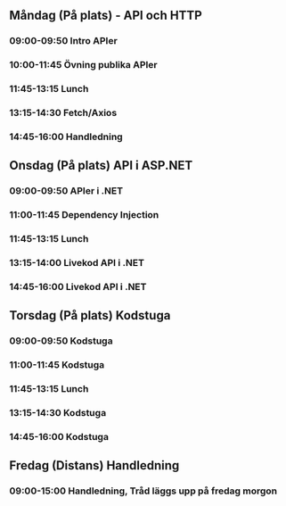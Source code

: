 ## Måndag (På plats) - API och HTTP
### 09:00-09:50 Intro APIer
### 10:00-11:45 Övning publika APIer
### 11:45-13:15 Lunch
### 13:15-14:30 Fetch/Axios
### 14:45-16:00 Handledning

## Onsdag (På plats) API i ASP.NET
### 09:00-09:50 APIer i .NET
### 11:00-11:45 Dependency Injection
### 11:45-13:15 Lunch
### 13:15-14:00 Livekod API i .NET
### 14:45-16:00 Livekod API i .NET

## Torsdag (På plats) Kodstuga
### 09:00-09:50 Kodstuga
### 11:00-11:45 Kodstuga
### 11:45-13:15 Lunch
### 13:15-14:30 Kodstuga
### 14:45-16:00 Kodstuga

## Fredag (Distans) Handledning
### 09:00-15:00 Handledning, Tråd läggs upp på fredag morgon